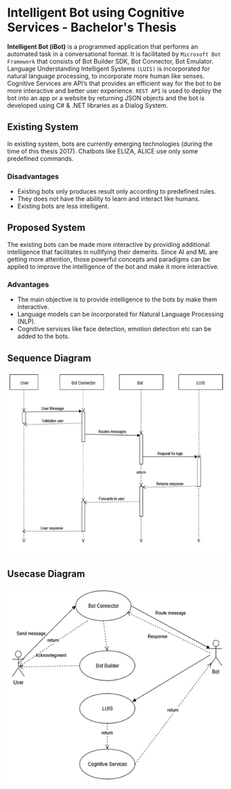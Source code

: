 # Intelligent Bot using Cognitive Services - Bachelor's Thesis

**Intelligent Bot (iBot)** is a programmed application that performs an automated task in a conversational format. It is facilitated by `Microsoft Bot Framework` that consists of Bot Builder SDK,  Bot Connector, Bot Emulator. Language Understanding Intelligent Systems `(LUIS)` is incorporated for natural language processing, to incorporate more human like senses. Cognitive Services are API’s that provides an efficient way for the bot to be more interactive and better user experience. `REST API` is used to deploy the bot into an app or a website by returning JSON objects and the bot is developed using C# & .NET libraries as a Dialog System.

## Existing System
In existing system, bots are currently emerging technologies (during the time of this thesis 2017). Chatbots like ELIZA, ALICE use only some predefined commands. 
### Disadvantages
- Existing bots only produces result only according to predefined rules. 
- They does not have the ability to learn and interact like humans. 
- Existing bots are less intelligent. 

## Proposed System
The existing bots can be made more interactive by providing additional intelligence that facilitates in nullifying their demerits. Since AI and ML are getting more attention, those powerful concepts and paradigms can be applied to improve the intelligence of the bot and make it more interactive.

### Advantages
- The  main  objective  is  to  provide  intelligence to the bots by make them interactive. 
- Language models can be incorporated for Natural Language Processing (NLP).  
- Cognitive services like face detection, emotion detection etc can be added to the bots.

## Sequence Diagram

![flowchart](sequence-diagram.jpg)

## Usecase Diagram

![flowchart](usecase-diagram.jpg)




 

 
 

